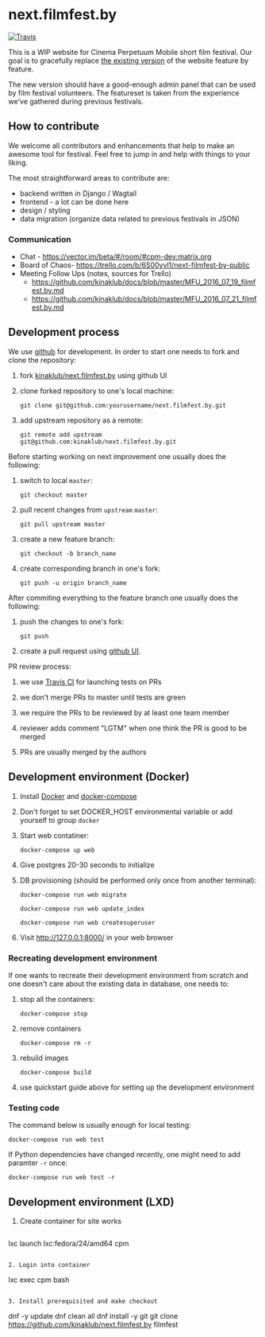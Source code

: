 # next.filmfest.by

[![Travis](https://img.shields.io/travis/kinaklub/next.filmfest.by.svg?maxAge=2592000)](https://travis-ci.org/kinaklub/next.filmfest.by)

This is a WIP website for Cinema Perpetuum Mobile short film
festival. Our goal is to gracefully replace
[the existing version](http://filmfest.by) of the website feature by
feature.

The new version should have a good-enough admin panel that can be used
by film festival volunteers. The featureset is taken from the
experience we've gathered during previous festivals.

## How to contribute

We welcome all contributors and enhancements that help to make
an awesome tool for festival. Feel free to jump in and help with
things to your liking.

The most straightforward areas to contribute are:

* backend written in Django / Wagtail
* frontend - a lot can be done here
* design / styling
* data migration (organize data related to previous festivals in JSON)

### Communication

* Chat - https://vector.im/beta/#/room/#cpm-dev:matrix.org
* Board of Chaos- https://trello.com/b/6S00yyl1/next-filmfest-by-public
* Meeting Follow Ups (notes, sources for Trello)
  - https://github.com/kinaklub/docs/blob/master/MFU_2016_07_19_filmfest.by.md
  - https://github.com/kinaklub/docs/blob/master/MFU_2016_07_21_filmfest.by.md

## Development process

We use [github](https://github.com) for development. In order to start
one needs to fork and clone the repository:

1. fork
   [kinaklub/next.filmfest.by](https://github.com/kinaklub/next.filmfest.by)
   using github UI

2. clone forked repository to one's local machine:

    ```
    git clone git@github.com:yourusername/next.filmfest.by.git
    ```

3. add upstream repository as a remote:

    ```
    git remote add upstream git@github.com:kinaklub/next.filmfest.by.git
    ```

Before starting working on next improvement one usually does the
following:

1. switch to local `master`:

    ```
    git checkout master
    ```

2. pull recent changes from `upstream` `master`:

    ```
    git pull upstream master
    ```

3. create a new feature branch:

    ```
    git checkout -b branch_name
    ```

4. create corresponding branch in one's fork:

    ```
    git push -u origin branch_name
    ```

After commiting everything to the feature branch one usually does the
following:

1. push the changes to one's fork:

    ```
    git push
    ```
    
2. create a pull request using
   [github UI](https://github.com/kinaklub/next.filmfest.by/compare).
   
PR review process:

1. we use [Travis CI](https://travis-ci.org) for launching tests on PRs

2. we don't merge PRs to master until tests are green

3. we require the PRs to be reviewed by at least one team member

4. reviewer adds comment "LGTM" when one think the PR is good to be merged

5. PRs are usually merged by the authors


## Development environment (Docker)

1. Install [Docker](https://docs.docker.com/) and [docker-compose](https://docs.docker.com/compose/)

2. Don't forget to set DOCKER_HOST environmental variable or add yourself to group `docker`

3. Start web contatiner:

    ```
    docker-compose up web
    ```

4. Give postgres 20-30 seconds to initialize

4. DB provisioning (should be performed only once from another terminal):

    ```
    docker-compose run web migrate

    docker-compose run web update_index

    docker-compose run web createsuperuser
    ```

5. Visit http://127.0.0.1:8000/ in your web browser

### Recreating development environment

If one wants to recreate their development environment from scratch
and one doesn't care about the existing data in database, one needs to:

1. stop all the containers:

    ```
    docker-compose stop
    ```

2. remove containers

    ```
    docker-compose rm -r
    ```

3. rebuild images

    ```
    docker-compose build
    ```

4. use quickstart guide above for setting up the development environment

### Testing code

The command below is usually enough for local testing:

 ```
 docker-compose run web test
 ```

If Python dependencies have changed recently, one might need to add
paramter `-r` once:

 ```
 docker-compose run web test -r
 ```

## Development environment (LXD)

1. Create container for site works
   ```
lxc launch lxc:fedora/24/amd64 cpm
```

2. Login into container
   ```
lxc exec cpm bash
```

3. Install prerequisited and make checkout
   ```
dnf -y update
dnf clean all
dnf install -y git
git clone https://github.com/kinaklub/next.filmfest.by filmfest
```
